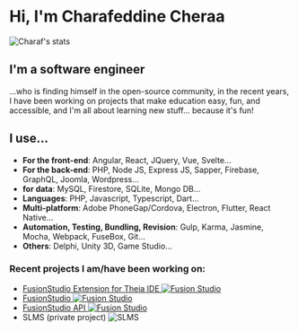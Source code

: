 # Hi, I'm Charafeddine Cheraa

![Charaf's stats](https://github-readme-stats.vercel.app/api?username=ccheraa)

## I'm a software engineer
...who is finding himself in the open-source community, in the recent years, I have been working on projects that make education easy, fun, and accessible, and I'm all about learning new stuff... because it's fun!

## I use...
* **For the front-end**: Angular, React, JQuery, Vue, Svelte...
* **For the back-end**: PHP, Node JS, Express JS, Sapper, Firebase, GraphQL, Joomla, Wordpress...
* **for data**: MySQL, Firestore, SQLite, Mongo DB...
* **Languages**: PHP, Javascript, Typescript, Dart...
* **Multi-platform**: Adobe PhoneGap/Cordova, Electron, Flutter, React Native...
* **Automation, Testing, Bundling, Revision**: Gulp, Karma, Jasmine, Mocha, Webpack, FuseBox, Git...
* **Others**: Delphi, Unity 3D, Game Studio...

### Recent projects I am/have been working on:

* [FusionStudio Extension for Theia IDE ![Fusion Studio](https://img.shields.io/npm/v/fusion-studio-extension)](https://github.com/evolvedbinary/fusion-studio-extension)
* [FusionStudio ![Fusion Studio](https://img.shields.io/github/package-json/v/ccheraa/fusion-studio)](https://github.com/evolvedbinary/fusion-studio)
* [FusionStudio API ![Fusion Studio](https://img.shields.io/badge/FusionStudio_API-0.1.3--SNAPSHOT-orange)](https://github.com/evolvedbinary/fusion-studio-api)
* SLMS (private project) ![SLMS](https://img.shields.io/badge/SLMS-0.9.0-orange)



